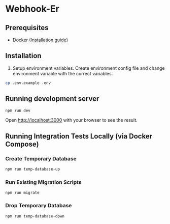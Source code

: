 # Webhook-Er

## Prerequisites

- Docker ([Installation guide](https://docs.docker.com/get-started/))

## Installation

1. Setup environment variables.
   Create environment config file and change environment variable with the correct variables.

```sh
cp .env.example .env
```

## Running development server

```sh
npm run dev
```

Open [http://localhost:3000](http://localhost:3000) with your browser to see the result.

## Running Integration Tests Locally (via Docker Compose)

### Create Temporary Database

```sh
npm run temp-database-up
```

### Run Existing Migration Scripts

```
npm run migrate
```

### Drop Temporary Database

```
npm run temp-database-down
```
